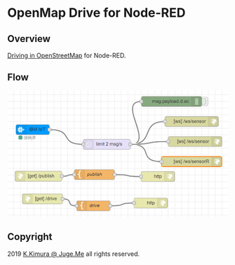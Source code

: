 # OpenMap Drive for Node-RED

## Overview

[Driving in OpenStreetMap](https://github.com/dotnsf/openmap_drive) for Node-RED.


## Flow

![](https://github.com/dotnsf/openmap_drive_nodered/raw/master/imgs/openmap_drive_nodered_flow.png)


## Copyright

2019 [K.Kimura @ Juge.Me](https://github.com/dotnsf) all rights reserved.
